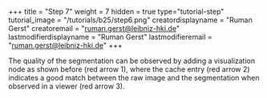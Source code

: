 +++
title = "Step 7"
weight = 7
hidden = true
type="tutorial-step"
tutorial_image = "/tutorials/b25/step6.png"
creatordisplayname = "Ruman Gerst"
creatoremail = "ruman.gerst@leibniz-hki.de"
lastmodifierdisplayname = "Ruman Gerst"
lastmodifieremail = "ruman.gerst@leibniz-hki.de"
+++

The quality of the segmentation can be observed by adding a visualization node as shown before (red arrow 1), where the cache entry (red arrow 2) indicates a good match between the raw image and the segmentation when observed in a viewer (red arrow 3). 
